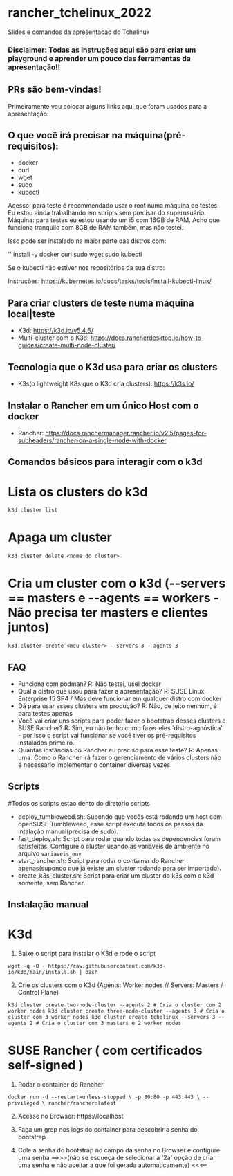 # rancher_tchelinux_2022
Slides e comandos da apresentacao do Tchelinux

### Disclaimer: Todas as instruções aqui são para criar um playground e aprender um pouco das ferramentas da apresentação!!

## PRs são bem-vindas!


Primeiramente vou colocar alguns links aqui que foram usados para a apresentação:


## O que você irá precisar na máquina(pré-requisitos):

- docker
- curl
- wget
- sudo
- kubectl

Acesso: para teste é recommendado usar o root numa máquina de testes. Eu estou ainda trabalhando em scripts sem precisar do superusuário.
Máquina: para testes eu estou usando um i5 com 16GB de RAM. Acho que funciona tranquilo com 8GB de RAM também, mas não testei.


Isso pode ser instalado na maior parte das distros com:

'<gerenciador de pacotes>' install -y docker curl sudo wget sudo kubectl

Se o kubectl não estiver nos repositórios da sua distro:

Instruções: https://kubernetes.io/docs/tasks/tools/install-kubectl-linux/


## Para criar clusters de teste numa máquina local|teste
- K3d: https://k3d.io/v5.4.6/
- Multi-cluster com o K3d: https://docs.rancherdesktop.io/how-to-guides/create-multi-node-cluster/

## Tecnologia que o K3d usa para criar os clusters
- K3s(o lightweight K8s que o K3d cria clusters): https://k3s.io/ 

## Instalar o Rancher em um único Host com o docker
- Rancher: https://docs.ranchermanager.rancher.io/v2.5/pages-for-subheaders/rancher-on-a-single-node-with-docker


## Comandos básicos para interagir com o k3d


# Lista os clusters do k3d 

`
k3d cluster list
`

# Apaga um cluster 

`
k3d cluster delete <nome do cluster>
`

# Cria um cluster com o k3d (--servers == masters e --agents == workers - Não precisa ter masters e clientes juntos)

`
k3d cluster create <meu cluster> --servers 3 --agents 3
`


## FAQ

- Funciona com podman? R: Não testei, usei docker
- Qual a distro que usou para fazer a apresentação? R: SUSE Linux Enterprise 15 SP4 / Mas deve funcionar em qualquer distro com docker 
- Dá para usar esses clusters em produção? R: Não, de jeito nenhum, é para testes apenas
- Você vai criar uns scripts para poder fazer o bootstrap desses clusters e SUSE Rancher? 
R: Sim, eu não tenho como fazer eles 'distro-agnóstica' - por isso o script vai funcionar se você tiver os pré-requisitos instalados primeiro. 
- Quantas instâncias do Rancher eu preciso para esse teste? R: Apenas uma. Como o Rancher irá fazer o gerenciamento de vários clusters não é necessário implementar o container diversas vezes.


## Scripts

#Todos os scripts estao dento do diretório scripts

- deploy_tumbleweed.sh: Supondo que vocês está rodando um host com openSUSE Tumbleweed, esse script executa todos os passos da intalação manual(precisa de sudo).
- fast_deploy.sh:  Script para rodar quando todas as dependencias foram satisfeitas. Configure o cluster usando as variaveis de ambiente no arquivo `variaveis_env`
- start_rancher.sh:  Script para rodar o container do Rancher apenas(supondo que já existe um cluster rodando para ser importado).
- create_k3s_cluster.sh:  Script para criar um cluster do k3s com o k3d somente, sem Rancher. 


## Instalação manual


# K3d

1. Baixe o script para instalar o K3d e rode o script

`
 wget -q -O - https://raw.githubusercontent.com/k3d-io/k3d/main/install.sh | bash
`

2. Crie os clusters com o K3d (Agents: Worker nodes // Servers: Masters / Control Plane) 

`
k3d cluster create two-node-cluster --agents 2 # Cria o cluster com 2 worker nodes
k3d cluster create three-node-cluster --agents 3 # Cria o cluster com 3 worker nodes
k3d cluster create tchelinux --servers 3 --agents 2 # Cria o cluster com 3 masters e 2 worker nodes
`


# SUSE Rancher ( com certificados self-signed )

1. Rodar o container do Rancher

`
docker run -d --restart=unless-stopped \
  -p 80:80 -p 443:443 \
  --privileged \
  rancher/rancher:latest
`

2. Acesse no Browser: https://localhost

3. Faça um grep nos logs do container para descobrir a senha do bootstrap

4. Cole a senha do bootstrap no campo da senha no Browser e configure uma senha ==>>>(não se esqueça de selecionar a '2a' opção de criar uma senha e não aceitar a que foi gerada automaticamente) <<<==


